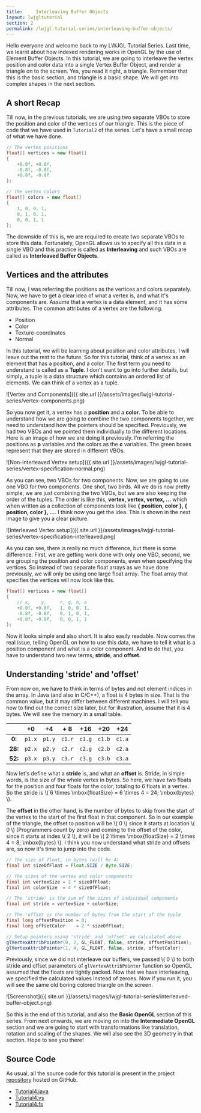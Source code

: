```yaml
---
title:     Interleaving Buffer Objects
layout: lwjgltutorial
section: 2
permalink: /lwjgl-tutorial-series/interleaving-buffer-objects/
---
```


Hello everyone and welcome back to my LWJGL Tutorial Series. Last time, we learnt about how indexed rendering works in OpenGL by the use of Element Buffer Objects. In this tutorial, we are going to interleave the vertex position and color data into a single Vertex Buffer Object, and render a triangle on to the screen. Yes, you read it right, a triangle. Remember that this is the basic section, and triangle is a basic shape. We will get into complex shapes in the next section.

## A short Recap

Till now, in the previous tutorials, we are using two separate VBOs to store the position and color of the vertices of our triangle. This is the piece of code that we have used in `Tutorial2` of the series. Let's have a small recap of what we have done.

~~~java
// The vertex positions
float[] vertices = new float[]
{
    +0.0f, +0.8f,
    -0.8f, -0.8f,
    +0.8f, -0.8f
};

// The vertex colors
float[] colors = new float[]
{
    1, 0, 0, 1,
    0, 1, 0, 1,
    0, 0, 1, 1
};
~~~

The downside of this is, we are required to create two separate VBOs to store this data. Fortunately, OpenGL allows us to specify all this data in a single VBO and this practice is called as **Interleaving** and such VBOs are called as **Interleaved Buffer Objects**.

## Vertices and the attributes

Till now, I was referring the positions as the vertices and colors separately. Now, we have to get a clear idea of what a vertex is, and what it's components are. Assume that a vertex is a data element, and it has some attributes. The common attributes of a vertex are the following.

  - Position
  - Color
  - Texture-coordinates
  - Normal

In this tutorial, we will be learning about position and color attributes. I will leave out the rest to the future. So for this tutorial, think of a vertex as an element that has a position, and a color. The first term you need to understand is called as a **Tuple**. I don't want to go into further details, but simply, a tuple is a data structure which contains an ordered list of elements. We can think of a vertex as a tuple.

<div class="text-center" markdown='1'>
![Vertex and Components]({{ site.url }}/assets/images/lwjgl-tutorial-series/vertex-components.png)
</div>

So you now get it, a vertex has a **position** and a **color**. To be able to understand how we are going to combine the two components together, we need to understand how the pointers should be specified. Previously, we had two VBOs and we pointed them individually to the different locations. Here is an image of how we are doing it previously. I'm referring the positions as **p** variables and the colors as the **c** variables. The green boxes represent that they are stored in different VBOs.

<div class="text-center" markdown='1'>
![Non-interleaved Vertex setup]({{ site.url }}/assets/images/lwjgl-tutorial-series/vertex-specification-normal.png)
</div>

As you can see, two VBOs for two components. Now, we are going to use one VBO for two components. One shot, two birds. All we do is now pretty simple, we are just combining the two VBOs, but we are also keeping the order of the tuples. The order is like this, **vertex, vertex, vertex, ...** which when written as a collection of components look like **{ position, color }, { position, color }, ...**. I think now you get the idea. This is shown in the next image to give you a clear picture.

<div class="text-center" markdown='1'>
![Interleaved Vertex setup]({{ site.url }}/assets/images/lwjgl-tutorial-series/vertex-specification-interleaved.png)
</div>

As you can see, there is really no much difference, but there is some difference. First, we are getting work done with only one VBO, second, we are grouping the position and color components, even when specifying the vertices. So instead of two separate float arrays as we have done previously, we will only be using one large float array. The float array that specifies the vertices will now look like this.

~~~java
float[] vertices = new float[]
{
    // x,    y,     r, g, b, a
    +0.0f, +0.8f,   1, 0, 0, 1,
    -0.8f, -0.8f,   0, 1, 0, 1,
    +0.8f, -0.8f,   0, 0, 1, 1
};
~~~

Now it looks simple and also short. It is also easily readable. Now comes the real issue, telling OpenGL on how to use this data, we have to tell it what is a position component and what is a color component. And to do that, you have to understand two new terms, **stride**, and **offset**.

## Understanding 'stride' and 'offset'

From now on, we have to think in terms of bytes and not element indices in the array. In Java (and also in C/C++), a float is 4 bytes in size. That is the common value, but it may differ between different machines. I will tell you how to find out the correct size later, but for illustration, assume that it is 4 bytes. We will see the memory in a small table.

|         | +0     | +4     | + 8    | +16    | +20    | +24    |
|:-------:|:------:|:------:|:------:|:------:|:------:|:------:|
| **0:**  | `p1.x` | `p1.y` | `c1.r` | `c1.g` | `c1.b` | `c1.a` |
| **28:** | `p2.x` | `p2.y` | `c2.r` | `c2.g` | `c2.b` | `c2.a` |
| **52:** | `p3.x` | `p3.y` | `c3.r` | `c3.g` | `c3.b` | `c3.a` |

Now let's define what a **stride** is, and what an **offset** is. Stride, in simple words, is the size of the whole vertex in bytes. So here, we have two floats for the position and four floats for the color, totaling to 6 floats in a vertex. So the stride is \\( 6 \times \mbox{floatSize} = 6 \times 4 = 24\; \mbox{bytes} \\).

The **offset** in the other hand, is the number of bytes to skip from the start of the vertex to the start of the first float in that component. So in our example of the triangle, the offset to position will be \\( 0 \\) since it starts at location \\( 0 \\) (Programmers count by zero) and coming to the offset of the color, since it starts at index \\( 2 \\), it will be \\( 2 \times \mbox{floatSize} = 2 \times 4 = 8\; \mbox{bytes} \\). I think you now understand what stride and offsets are, so now it's time to jump into the code.

~~~java
// The size of float, in bytes (will be 4)
final int sizeOfFloat = Float.SIZE / Byte.SIZE;

// The sizes of the vertex and color components
final int vertexSize = 2 * sizeOfFloat;
final int colorSize  = 4 * sizeOfFloat;

// The 'stride' is the sum of the sizes of individual components
final int stride = vertexSize + colorSize;

// The 'offset is the number of bytes from the start of the tuple
final long offsetPosition = 0;
final long offsetColor    = 2 * sizeOfFloat;

// Setup pointers using 'stride' and 'offset' we calculated above
glVertexAttribPointer(0, 2, GL_FLOAT, false, stride, offsetPosition);
glVertexAttribPointer(1, 4, GL_FLOAT, false, stride, offsetColor);
~~~

Previously, since we did not interleave our buffers, we passed \\( 0 \\) to both stride and offset parameters of `glVertexAttribPointer` function so OpenGL assumed that the floats are tightly packed. Now that we have interleaving, we specified the calculated values instead of zeroes. Now if you run it, you will see the same old boring colored triangle on the screen.

<div class="text-center" markdown='1'>
![Screenshot]({{ site.url }}/assets/images/lwjgl-tutorial-series/interleaved-buffer-object.png)
</div>

So this is the end of this tutorial, and also the **Basic OpenGL** section of this series. From next onwards, we are moving on into the **Intermediate OpenGL** section and we are going to start with transformations like translation, rotation and scaling of the shapes. We will also see the 3D geometry in that section. Hope to see you there!

## Source Code

As usual, all the source code for this tutorial is present in the project [repository](https://github.com/sriharshachilakapati/LWJGL-Tutorial-Series/tree/a1a66d2bfb53d1da4205425402b96712277e0f39) hosted on GitHub.

  - [Tutorial4.java](https://github.com/sriharshachilakapati/LWJGL-Tutorial-Series/blob/a1a66d2bfb53d1da4205425402b96712277e0f39/src/com/shc/tutorials/lwjgl/tutorial4/Tutorial4.java)
  - [Tutorial4.vs](https://github.com/sriharshachilakapati/LWJGL-Tutorial-Series/blob/a1a66d2bfb53d1da4205425402b96712277e0f39/src/com/shc/tutorials/lwjgl/tutorial4/Tutorial4.vs)
  - [Tutorial4.fs](https://github.com/sriharshachilakapati/LWJGL-Tutorial-Series/blob/a1a66d2bfb53d1da4205425402b96712277e0f39/src/com/shc/tutorials/lwjgl/tutorial4/Tutorial4.fs)
